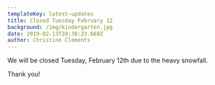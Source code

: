 ```yaml
---
templateKey: latest-updates
title: Closed Tuesday February 12
background: /img/kindergarten.jpg
date: 2019-02-13T20:38:23.668Z
author: Christine Clements
---
```


We will be closed Tuesday, February 12th due to the heavy snowfall.

Thank you!
